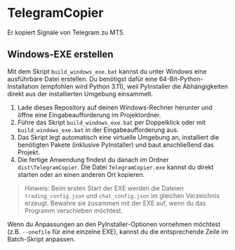 # TelegramCopier

Er kopiert Signale von Telegram zu MT5.

## Windows-EXE erstellen

Mit dem Skript `build_windows_exe.bat` kannst du unter Windows eine ausführbare Datei erstellen. Du benötigst dafür eine 64-Bit-Python-Installation (empfohlen wird Python 3.11), weil PyInstaller die Abhängigkeiten direkt aus der installierten Umgebung einsammelt.

1. Lade dieses Repository auf deinen Windows-Rechner herunter und öffne eine Eingabeaufforderung im Projektordner.
2. Führe das Skript `build_windows_exe.bat` per Doppelklick oder mit `build_windows_exe.bat` in der Eingabeaufforderung aus.
3. Das Skript legt automatisch eine virtuelle Umgebung an, installiert die benötigten Pakete (inklusive PyInstaller) und baut anschließend das Projekt.
4. Die fertige Anwendung findest du danach im Ordner `dist\TelegramCopier`. Die Datei `TelegramCopier.exe` kannst du direkt starten oder an einen anderen Ort kopieren.

> Hinweis: Beim ersten Start der EXE werden die Dateien `trading_config.json` und `chat_config.json` im gleichen Verzeichnis erzeugt. Bewahre sie zusammen mit der EXE auf, wenn du das Programm verschieben möchtest.

Wenn du Anpassungen an den PyInstaller-Optionen vornehmen möchtest (z.B. `--onefile` für eine einzelne EXE), kannst du die entsprechende Zeile im Batch-Skript anpassen.
